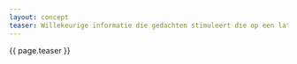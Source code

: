 ```yaml
---
layout: concept
teaser: Willekeurige informatie die gedachten stimuleert die op een later moment aangewend kunnen worden tijdens het ontwerpproces om nieuwe richtingen te verkennen. Alles is inspiratie.
---
```

{{ page.teaser }}

